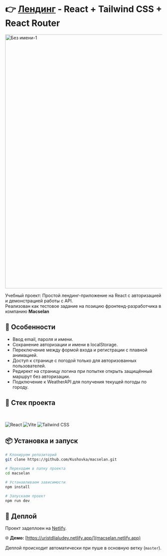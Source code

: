 # 👉 [Лендинг](macselan.netlify.app) - React + Tailwind CSS + React Router

<img width="1449" height="812" alt="Без имени-1" src="https://github.com/user-attachments/assets/4e68dd12-b784-4849-8bce-919d91620850" />



Учебный проект: Простой лендинг-приложение на React с авторизацией и демонстрацией работы с API.
<br/>
Реализован как тестовое задание на позицию фронтенд-разработчика в компанию **Macselan**

## 📌 Особенности

- Ввод email, пароля и имени.
- Сохранение авторизации и имени в localStorage.
- Переключение между формой входа и регистрации с плавной анимацией.
- Доступ к странице с погодой только для авторизованных пользователей.
- Редирект на страницу логина при попытке открыть защищённый маршрут без авторизации.
- Подключение к WeatherAPI для получения текущей погоды по городу.

## 🚀 Стек проекта
 <br/>
 
![React](https://img.shields.io/badge/React-61DAFB?style=for-the-badge&logo=react&logoColor=black)
![Vite](https://img.shields.io/badge/Vite-646CFF?style=for-the-badge&logo=vite&logoColor=white)
![Tailwind CSS](https://img.shields.io/badge/Tailwind_CSS-06B6D4?style=for-the-badge&logo=tailwind-css&logoColor=white)
<br/>


## 📦 Установка и запуск

```bash
# Клонируем репозиторий
git clone https://github.com/Kushovka/macselan.git

# Переходим в папку проекта
cd macselan

# Устанавливаем зависимости
npm install

# Запускаем проект
npm run dev
```

## 🚀 Деплой

Проект задеплоен на [Netlify](https://www.netlify.com/).  

🌐 **Демо:** [https://uristdlialudey.netlify.app/](macselan.netlify.app)
<br/>

Деплой происходит автоматически при пуше в основную ветку (`master`).



